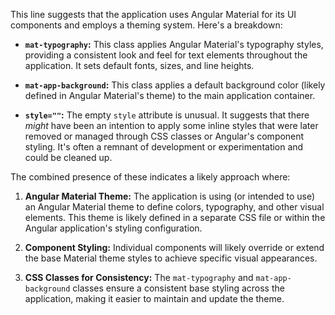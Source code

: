 This line suggests that the application uses Angular Material for its UI components and employs a theming system. Here's a breakdown:

*   **`mat-typography`:** This class applies Angular Material's typography styles, providing a consistent look and feel for text elements throughout the application. It sets default fonts, sizes, and line heights.

*   **`mat-app-background`:** This class applies a default background color (likely defined in Angular Material's theme) to the main application container.

*   **`style=""`:** The empty `style` attribute is unusual. It suggests that there *might* have been an intention to apply some inline styles that were later removed or managed through CSS classes or Angular's component styling. It's often a remnant of development or experimentation and could be cleaned up.

The combined presence of these indicates a likely approach where:

1.  **Angular Material Theme:** The application is using (or intended to use) an Angular Material theme to define colors, typography, and other visual elements. This theme is likely defined in a separate CSS file or within the Angular application's styling configuration.

2.  **Component Styling:**  Individual components will likely override or extend the base Material theme styles to achieve specific visual appearances.

3.  **CSS Classes for Consistency:** The `mat-typography` and `mat-app-background` classes ensure a consistent base styling across the application, making it easier to maintain and update the theme.